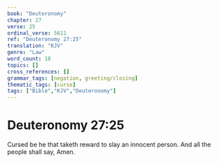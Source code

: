 ```yaml
---
book: "Deuteronomy"
chapter: 27
verse: 25
ordinal_verse: 5611
ref: "Deuteronomy 27:25"
translation: "KJV"
genre: "Law"
word_count: 18
topics: []
cross_references: []
grammar_tags: [negation, greeting/closing]
thematic_tags: [curse]
tags: ["Bible","KJV","Deuteronomy"]
---
```


# Deuteronomy 27:25

Cursed be he that taketh reward to slay an innocent person. And all the people shall say, Amen.
